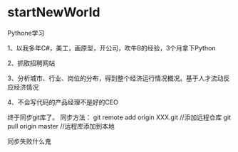 # startNewWorld
Pythone学习

1、以我多年C#，美工，画原型，开公司，吹牛B的经验，3个月拿下Python

2、抓取招聘网站

3、分析城市、行业、岗位的分布，得到整个经济运行情况概况。基于人才流动反应经济情况

4、不会写代码的产品经理不是好的CEO

终于同步git库了。
同步方法：
git remote add origin XXX.git  //添加远程仓库
git pull origin master //远程库添加到本地

同步失败什么鬼
